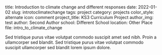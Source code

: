 title: Introduction to climate change and different responses
date: 2022-01-02
slug: introtoclimatechange
tags: project
category: projects
color_style: alternate
icon: comment
project_title: KS3 Curriculum Project</div>
author_img: test
author: Second Author
school: Different School 
location: Other Place
file: intro_to_climate_change

<p>Sed tristique purus vitae volutpat commodo suscipit amet sed nibh. Proin a ullamcorper sed blandit. Sed tristique purus vitae volutpat commodo suscipit ullamcorper sed blandit lorem ipsum dolore.</p>
